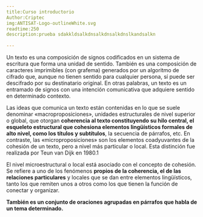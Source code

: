 ```yaml
---
title:Curso introductorio
Author:Criptec
img:ANTISAT-Logo-outlineWhite.svg
readtime:250
description:prueba sdakkldsalkdnsalkdnsalkdnslkandsalkn
 
---
```


Un texto es una composición de signos codificados en un sistema de escritura que forma una unidad de sentido. También es una composición de caracteres imprimibles (con grafema) generados por un algoritmo de cifrado que, aunque no tienen sentido para cualquier persona, sí puede ser descifrado por su destinatario original. En otras palabras, un texto es un entramado de signos con una intención comunicativa que adquiere sentido en determinado contexto.

Las ideas que comunica un texto están contenidas en lo que se suele denominar «macroproposiciones», unidades estructurales de nivel superior o global, que otorgan **coherencia al texto constituyendo su hilo central, el esqueleto estructural que cohesiona elementos lingüísticos formales de alto nivel, como los títulos y subtítulos**, la secuencia de párrafos, etc. En contraste, las «microproposiciones» son los elementos coadyuvantes de la cohesión de un texto, pero a nivel más particular o local. Esta distinción fue realizada por Teun van Dijk en 1980.1​

El nivel microestructural o local está asociado con el concepto de cohesión. Se refiere a uno de los fenómenos **propios de la coherencia, el de las relaciones particulares** y locales que se dan entre elementos lingüísticos, tanto los que remiten unos a otros como los que tienen la función de conectar y organizar.

**También es un conjunto de oraciones agrupadas en párrafos que habla de un tema determinado.**